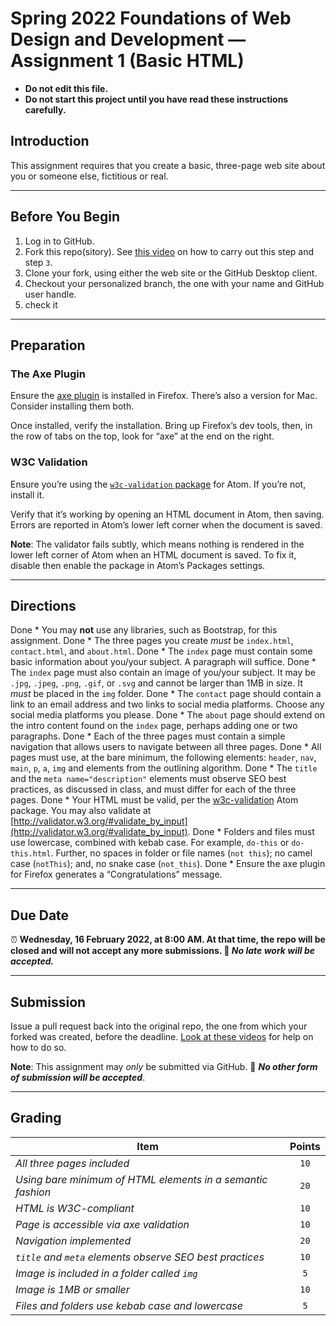 # Spring 2022 Foundations of Web Design and Development — Assignment 1 (Basic HTML)

* **Do not edit this file.**  
* **Do not start this project until you have read these instructions carefully.**

## Introduction
This assignment requires that you create a basic, three-page web site about you or someone else, fictitious or real.

---

## Before You Begin
1. Log in to GitHub.
2. Fork this repo(sitory). See [this video](http://code-warrior.github.io/tutorials/git/github/forking-and-cloning-at-the-github-web-site/) on how to carry out this step and step `3`.
3. Clone your fork, using either the web site or the GitHub Desktop client.
4. Checkout your personalized branch, the one with your name and GitHub user handle.
5. check it

---

## Preparation
### The Axe Plugin
Ensure the [axe plugin](https://www.deque.com/axe/) is installed in Firefox. There’s also a version for Mac. Consider installing them both.

Once installed, verify the installation. Bring up Firefox’s dev tools, then, in the row of tabs on the top, look for “axe” at the end on the right.

### W3C Validation
Ensure you’re using the [`w3c-validation` package](https://atom.io/packages/w3c-validation) for Atom. If you’re not, install it.

Verify that it’s working by opening an HTML document in Atom, then saving. Errors are reported in Atom’s lower left corner when the document is saved.

**Note**: The validator fails subtly, which means nothing is rendered in the lower left corner of Atom when an HTML document is saved. To fix it, disable then enable the package in Atom’s Packages settings.

---

## Directions
Done * You may **not** use any libraries, such as Bootstrap, for this assignment.
Done * The three pages you create *must* be `index.html`, `contact.html`, and `about.html`.
Done * The `index` page must contain some basic information about you/your subject. A paragraph will suffice.
Done * The `index` page must also contain an image of you/your subject. It may be `.jpg`, `.jpeg`, `.png`, `.gif`, or `.svg` and cannot be larger than 1MB in size. It *must* be placed in the `img` folder.
Done * The `contact` page should contain a link to an email address and two links to social media platforms. Choose any social media platforms you please.
Done * The `about` page should extend on the intro content found on the `index` page, perhaps adding one or two paragraphs.
Done * Each of the three pages must contain a simple navigation that allows users to navigate between all three pages.
Done * All pages must use, at the bare minimum, the following elements: `header`, `nav`, `main`, `p`, `a`, `img` and elements from the outlining algorithm.
Done * The `title` and the `meta name="description"` elements must observe SEO best practices, as discussed in class, and must differ for each of the three pages.
Done * Your HTML must be valid, per the [w3c-validation](https://atom.io/packages/w3c-validation) Atom package. You may also validate at [http://validator.w3.org/#validate_by_input](http://validator.w3.org/#validate_by_input).
Done * Folders and files must use lowercase, combined with kebab case. For example, `do-this` or `do-this.html`. Further, no spaces in folder or file names (`not this`); no camel case (`notThis`); and, no snake case (`not_this`).
Done * Ensure the axe plugin for Firefox generates a “Congratulations” message.

---

## Due Date
⏰ **Wednesday, 16 February 2022, at 8:00 AM. At that time, the repo will be closed and will not accept any more submissions. 🚫 _No late work will be accepted._**

---

## Submission
Issue a pull request back into the original repo, the one from which your forked was created, before the deadline. [Look at these videos](http://code-warrior.github.io/tutorials/git/github/) for help on how to do so.

**Note**: This assignment may *only* be submitted via GitHub. 🚫 **_No other form of submission will be accepted_**.

---

## Grading
| Item                                                        | Points |
|-------------------------------------------------------------|:------:|
| *All three pages included*                                  | `10`   |
| *Using bare minimum of HTML elements in a semantic fashion* | `20`   |
| *HTML is W3C-compliant*                                     | `10`   |
| *Page is accessible via axe validation*                     | `10`   |
| *Navigation implemented*                                    | `20`   |
| *`title` and `meta` elements observe SEO best practices*    | `10`   |
| *Image is included in a folder called `img`*                | `5`    |
| *Image is 1MB or smaller*                                   | `10`   |
| *Files and folders use kebab case and lowercase*            | `5`    |
